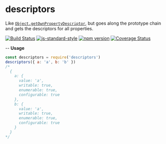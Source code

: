 # descriptors
Like [`Object.getOwnPropertyDescriptor`](https://developer.mozilla.org/en/docs/Web/JavaScript/Reference/Global_Objects/Object/getOwnPropertyDescriptor), but goes along the prototype chain and gets the descriptors for all properties.

[![Build Status](https://travis-ci.org/vigour-io/descriptors.svg?branch=master)](https://travis-ci.org/vigour-io/descriptors)
[![js-standard-style](https://img.shields.io/badge/code%20style-standard-brightgreen.svg)](http://standardjs.com/)
[![npm version](https://badge.fury.io/js/descriptors.svg)](https://badge.fury.io/js/descriptors)
[![Coverage Status](https://coveralls.io/repos/github/vigour-io/descriptors/badge.svg?branch=master)](https://coveralls.io/github/vigour-io/descriptors?branch=master)

--
**Usage**

```javascript
const descriptors = require('descriptors')
descriptors({ a: 'a', b: 'b' })
/*
  {
    a: {
      value: 'a',
      writable: true,
      enumerable: true,
      configurable: true
    },
    b: {
      value: 'a',
      writable: true,
      enumerable: true,
      configurable: true
    }
  }
*/
```